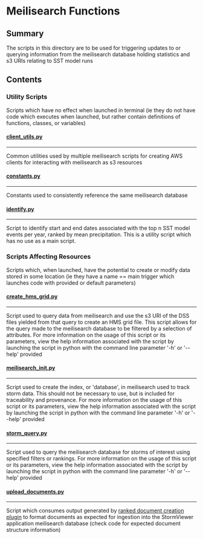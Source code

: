 # Meilisearch Functions

## Summary

The scripts in this directory are to be used for triggering updates to or querying information from the meilisearch database holding statistics and s3 URIs relating to SST model runs

## Contents

### Utility Scripts

Scripts which have no effect when launched in terminal (ie they do not have code which executes when launched, but rather contain definitions of functions, classes, or variables)

#### [client_utils.py](client_utils.py)
---
Common utilities used by multiple meilisearch scripts for creating AWS clients for interacting with meilisearch as s3 resources

#### [constants.py](constants.py)
---
Constants used to consistently reference the same meilisearch database

#### [identify.py](identify.py)
---
Script to identify start and end dates associated with the top n SST model events per year, ranked by mean precipitation. This is a utility script which has no use as a main script.


### Scripts Affecting Resources

Scripts which, when launched, have the potential to create or modify data stored in some location (ie they have a name == main trigger which launches code with provided or default parameters)

#### [create_hms_grid.py](create_hms_grid.py)
---
Script used to query data from meilisearch and use the s3 URI of the DSS files yielded from that query to create an HMS grid file. This script allows for the query made to the meilisearch database to be filtered by a selection of attributes. For more information on the usage of this script or its parameters, view the help information associated with the script by launching the script in python with the command line parameter '-h' or '--help' provided

#### [meilisearch_init.py](meilisearch_init.py)
---
Script used to create the index, or 'database', in meilisearch used to track storm data. This should not be necessary to use, but is included for traceability and provenance. For more information on the usage of this script or its parameters, view the help information associated with the script by launching the script in python with the command line parameter '-h' or '--help' provided

#### [storm_query.py](storm_query.py)
---
Script used to query the meilisearch database for storms of interest using specified filters or rankings. For more information on the usage of this script or its parameters, view the help information associated with the script by launching the script in python with the command line parameter '-h' or '--help' provided

#### [upload_documents.py](upload_documents.py)
---
Script which consumes output generated by [ranked document creation plugin](../plugins/doc_rank/README.md) to format documents as expected for ingestion into the StormViewer application meilisearch database (check code for expected document structure information)

